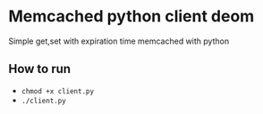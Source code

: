 # Memcached python client deom

Simple get,set with expiration time memcached with python

## How to run

- `chmod +x client.py`
- `./client.py`

